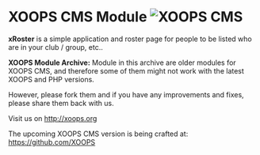 # XOOPS CMS Module   ![XOOPS CMS](https://avatars2.githubusercontent.com/u/12771439?v=3&s=200)

**xRoster** is a simple application and roster page for people to be listed who are in your club / group, etc..

**XOOPS Module Archive:** Module in this archive are older modules for XOOPS CMS, and therefore some of them might not work with the latest XOOPS and PHP versions. 

However, please fork them and if you have any improvements and fixes, please share them back with us. 

Visit us on http://xoops.org

The upcoming XOOPS CMS version is being crafted at: https://github.com/XOOPS
